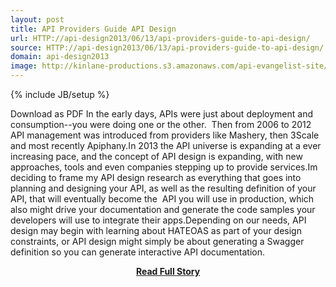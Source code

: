 ```yaml
---
layout: post
title: API Providers Guide API Design
url: HTTP://api-design2013/06/13/api-providers-guide-to-api-design/
source: HTTP://api-design2013/06/13/api-providers-guide-to-api-design/
domain: api-design2013
image: http://kinlane-productions.s3.amazonaws.com/api-evangelist-site/blog/api-evangelist-api-providers-guide-api-design-white-paper.png
---
```

{% include JB/setup %}<p>Download as PDF In the early days, APIs were just about deployment and consumption--you were doing one or the other.  Then from 2006 to 2012 API management was introduced from providers like Mashery, then 3Scale and most recently Apiphany.In 2013 the API universe is expanding at a ever increasing pace, and the concept of API design is expanding, with new approaches, tools and even companies stepping up to provide services.Im deciding to frame my API design research as everything that goes into planning and designing your API, as well as the resulting definition of your API, that will eventually become the  API you will use in production, which also might drive your documentation and generate the code samples your developers will use to integrate their apps.Depending on our needs, API design may begin with learning about HATEOAS as part of your design constraints, or API design might simply be about generating a Swagger definition so you can generate interactive API documentation.</p>
<center><p><a href="HTTP://api-design2013/06/13/api-providers-guide-to-api-design/" style='padding:25px; font-sze:18px; font-weight: bold;'>Read Full Story</a></p></center>
